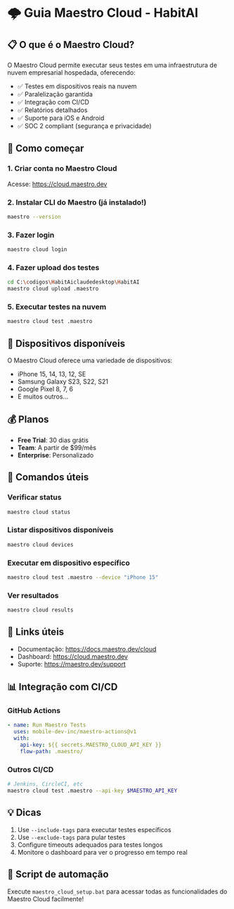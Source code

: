 # 🌩️ Guia Maestro Cloud - HabitAI

## 📋 O que é o Maestro Cloud?

O Maestro Cloud permite executar seus testes em uma infraestrutura de nuvem empresarial hospedada, oferecendo:

- ✅ Testes em dispositivos reais na nuvem
- ✅ Paralelização garantida
- ✅ Integração com CI/CD
- ✅ Relatórios detalhados
- ✅ Suporte para iOS e Android
- ✅ SOC 2 compliant (segurança e privacidade)

## 🚀 Como começar

### 1. Criar conta no Maestro Cloud
Acesse: https://cloud.maestro.dev

### 2. Instalar CLI do Maestro (já instalado!)
```bash
maestro --version
```

### 3. Fazer login
```bash
maestro cloud login
```

### 4. Fazer upload dos testes
```bash
cd C:\codigos\HabitAiclaudedesktop\HabitAI
maestro cloud upload .maestro
```

### 5. Executar testes na nuvem
```bash
maestro cloud test .maestro
```

## 📱 Dispositivos disponíveis

O Maestro Cloud oferece uma variedade de dispositivos:
- iPhone 15, 14, 13, 12, SE
- Samsung Galaxy S23, S22, S21
- Google Pixel 8, 7, 6
- E muitos outros...

## 💰 Planos

- **Free Trial**: 30 dias grátis
- **Team**: A partir de $99/mês
- **Enterprise**: Personalizado

## 🔧 Comandos úteis

### Verificar status
```bash
maestro cloud status
```

### Listar dispositivos disponíveis
```bash
maestro cloud devices
```

### Executar em dispositivo específico
```bash
maestro cloud test .maestro --device "iPhone 15"
```

### Ver resultados
```bash
maestro cloud results
```

## 🔗 Links úteis

- Documentação: https://docs.maestro.dev/cloud
- Dashboard: https://cloud.maestro.dev
- Suporte: https://maestro.dev/support

## 📊 Integração com CI/CD

### GitHub Actions
```yaml
- name: Run Maestro Tests
  uses: mobile-dev-inc/maestro-actions@v1
  with:
    api-key: ${{ secrets.MAESTRO_CLOUD_API_KEY }}
    flow-path: .maestro/
```

### Outros CI/CD
```bash
# Jenkins, CircleCI, etc
maestro cloud test .maestro --api-key $MAESTRO_API_KEY
```

## 💡 Dicas

1. Use `--include-tags` para executar testes específicos
2. Use `--exclude-tags` para pular testes
3. Configure timeouts adequados para testes longos
4. Monitore o dashboard para ver o progresso em tempo real

## 🎯 Script de automação

Execute `maestro_cloud_setup.bat` para acessar todas as funcionalidades do Maestro Cloud facilmente!
